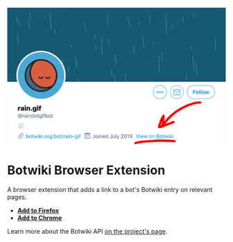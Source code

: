![Screenshot of the extension being used on Twitter](https://raw.githubusercontent.com/botwiki/botwiki-browser-extension/master/images/botwiki-browser-extension-640x400.png)

# Botwiki Browser Extension

A browser extension that adds a link to a bot's Botwiki entry on relevant pages.

- [**Add to Firefox**](https://addons.mozilla.org/en-US/firefox/addon/botwiki-browser-extension/)
- [**Add to Chrome**](https://chrome.google.com/webstore/detail/botwiki-browser-extension/ihklodfomojpokboadpjlmpilkbofkgd)

Learn more about the Botwiki API [on the project's page](https://botwiki.org/projects/botwiki-site-api/).